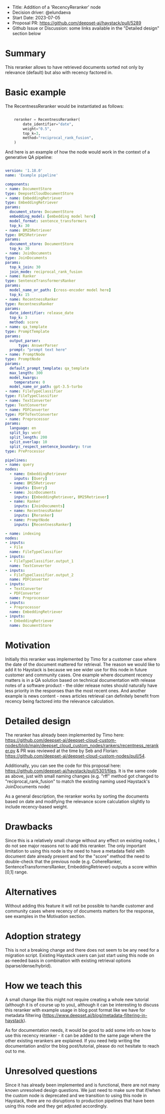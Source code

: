 - Title: Addition of a 'RecencyReranker' node
- Decision driver: @elundaeva
- Start Date: 2023-07-05
- Proposal PR: https://github.com/deepset-ai/haystack/pull/5289
- Github Issue or Discussion: some links available in the "Detailed design" section below

# Summary

This reranker allows to have retrieved documents sorted not only by relevance (default) but also with recency factored in.

# Basic example

The RecentnessReranker would be instantiated as follows:

  ``` python

	  reranker = RecentnessReranker(
	      date_identifier="date",
	      weight="0.5",
          top_k=3,
	      method="reciprocal_rank_fusion",
	  )
  ```

And here is an example of how the node would work in the context of a generative QA pipeline:

  ``` yaml

version: '1.18.0'
name: 'Example pipeline'

components:
- name: DocumentStore
  type: DeepsetCloudDocumentStore
- name: EmbeddingRetriever
  type: EmbeddingRetriever
  params:
    document_store: DocumentStore
    embedding_model: [embedding model here]
    model_format: sentence_transformers
    top_k: 30
- name: BM25Retriever
  type: BM25Retriever
  params:
    document_store: DocumentStore
    top_k: 30
- name: JoinDocuments
  type: JoinDocuments
  params:
    top_k_join: 30
    join_mode: reciprocal_rank_fusion
- name: Ranker
  type: SentenceTransformersRanker
  params:
    model_name_or_path: [cross-encoder model here]
    top_k: 15
- name: RecentnessRanker
  type: RecentnessRanker
  params:
    date_identifier: release_date
    top_k: 3
    method: score
- name: qa_template
  type: PromptTemplate
  params:
    output_parser:
        type: AnswerParser
    prompt: "prompt text here"
- name: PromptNode
  type: PromptNode
  params:
    default_prompt_template: qa_template
    max_length: 300
    model_kwargs:
      temperature: 0
    model_name_or_path: gpt-3.5-turbo
- name: FileTypeClassifier
  type: FileTypeClassifier
- name: TextConverter
  type: TextConverter
- name: PDFConverter
  type: PDFToTextConverter
- name: Preprocessor
  params:
    language: en
    split_by: word
    split_length: 200
    split_overlap: 10
    split_respect_sentence_boundary: true
  type: PreProcessor

pipelines:
- name: query
  nodes:
    - name: EmbeddingRetriever
      inputs: [Query]
    - name: BM25Retriever
      inputs: [Query]
    - name: JoinDocuments
      inputs: [EmbeddingRetriever, BM25Retriever]
    - name: Ranker
      inputs: [JoinDocuments]
    - name: RecentnessRanker
      inputs: [Reranker]
    - name: PromptNode
      inputs: [RecentnessRanker]

- name: indexing
  nodes:
  - inputs:
    - File
    name: FileTypeClassifier
  - inputs:
    - FileTypeClassifier.output_1
    name: TextConverter
  - inputs:
    - FileTypeClassifier.output_2
    name: PDFConverter
  - inputs:
    - TextConverter
    - PDFConverter
    name: Preprocessor
  - inputs:
    - Preprocessor
    name: EmbeddingRetriever
  - inputs:
    - EmbeddingRetriever
    name: DocumentStore

  ```

# Motivation

Initially this reranker was implemented by Timo for a customer case where the date of the document mattered for retrieval. The reason we would like to add it to Haystack is because we see wider use for this node in future customer and community cases. One example where document recency matters is in a QA solution based on technical documentation with release notes of a software product - the older release notes should naturally have less priority in the responses than the most recent ones. And another example is news content - news articles retrieval can definitely benefit from recency being factored into the relevance calculation.

# Detailed design

The reranker has already been implemented by Timo here: https://github.com/deepset-ai/deepset-cloud-custom-nodes/blob/main/deepset_cloud_custom_nodes/rankers/recentness_reranker.py & PR was reviewed at the time by Seb and Florian: https://github.com/deepset-ai/deepset-cloud-custom-nodes/pull/54.

Additionally, you can see the code for this proposal here: https://github.com/deepset-ai/haystack/pull/5301/files. It is the same code as above, just with small naming changes (e.g. "rff" method got changed to "reciprocal_rank_fusion" to match the existing naming used Haystack's JoinDocuments node)

As a general description, the reranker works by sorting the documents based on date and modifying the relevance score calculation slightly to include recency-based weight.

# Drawbacks

Since this is a relatively small change without any effect on existing nodes, I do not see major reasons not to add this reranker. The only important limitation to using this node is the need to have a metadata field with document date already present and for the "score" method the need to double-check that the previous node (e.g. CohereRanker, SentenceTransformersRanker, EmbeddingRetriever) outputs a score within [0,1] range.

# Alternatives

Without adding this feature it will not be possible to handle customer and community cases where recency of documents matters for the response, see examples in the Motivation section.

# Adoption strategy

This is not a breaking change and there does not seem to be any need for a migration script. Existing Haystack users can just start using this node on as-needed basis in combination with existing retrieval options (sparse/dense/hybrid).

# How we teach this

A small change like this might not require creating a whole new tutorial (although it is of course up to you), although it can be interesting to discuss this reranker with example usage in blog post format like we have for metadata filtering (https://www.deepset.ai/blog/metadata-filtering-in-haystack).

As for documentation needs, it would be good to add some info on how to use this recency reranker - it can be added to the same page where the other existing rerankers are explained. If you need help writing the documentation and/or the blog post/tutorial, please do not hesitate to reach out to me.

# Unresolved questions

Since it has already been implemented and is functional, there are not many known unresolved design questions. We just need to make sure that if/when the custom node is deprecated and we transition to using this node in Haystack, there are no disruptions to production pipelines that have been using this node and they get adjusted accordingly.
